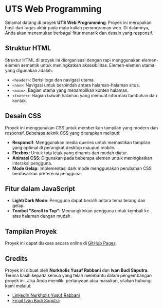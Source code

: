 # UTS Web Programming

Selamat datang di proyek **UTS Web Programming**. Proyek ini merupakan hasil dari tugas akhir pada mata kuliah pemrograman web. Di dalamnya, Anda akan menemukan berbagai fitur menarik dan desain yang responsif.

## Struktur HTML

Struktur HTML di proyek ini diorganisasi dengan rapi menggunakan elemen-elemen semantik untuk meningkatkan aksesibilitas. Elemen-elemen utama yang digunakan adalah:

- `<header>`: Berisi logo dan navigasi utama.
- `<nav>`: Navigasi untuk berpindah antara halaman-halaman situs.
- `<main>`: Bagian utama yang menampilkan konten halaman.
- `<footer>`: Bagian bawah halaman yang memuat informasi tambahan dan kontak.

## Desain CSS

Proyek ini menggunakan CSS untuk memberikan tampilan yang modern dan responsif. Beberapa teknik CSS yang diterapkan meliputi:

- **Responsif**: Menggunakan media queries untuk memastikan tampilan yang optimal di perangkat desktop maupun mobile.
- **Flexbox**: Untuk tata letak yang dinamis dan mudah diatur.
- **Animasi CSS**: Digunakan pada beberapa elemen untuk meningkatkan interaksi pengguna.
- **Mode Gelap**: Implementasi dark mode menggunakan perubahan CSS berdasarkan preferensi pengguna.

## Fitur dalam JavaScript

- **Light/Dark Mode**: Pengguna dapat beralih antara tema terang dan gelap.
- **Tombol "Scroll to Top"**: Memungkinkan pengguna untuk kembali ke atas halaman dengan mudah.

## Tampilan Proyek

Proyek ini dapat diakses secara online di [GitHub Pages](https://nurkholisyusufrabbani.github.io/UTS-Web-Programming/).

## Credits

Proyek ini dibuat oleh **Nurkholis Yusuf Rabbani** dan **Ivan Budi Saputra**. Terima kasih kepada semua yang telah membantu dalam pengembangan proyek ini. Jika Anda memiliki pertanyaan atau masukan, silakan hubungi kami melalui:

- [LinkedIn Nurkholis Yusuf Rabbani](https://www.linkedin.com/in/nur-kholis-yusuf-rabbani/)
- [Email Ivan Budi Saputra](mailto:ivanbudi1234@gmail.com)
